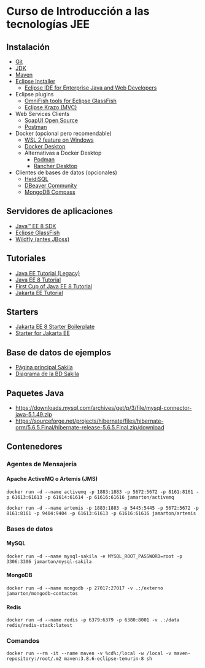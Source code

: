 # Curso de Introducción a las tecnologías JEE

## Instalación

- [Git](https://git-scm.com/)
- [JDK](https://www.oracle.com/java/technologies/downloads/)
- [Maven](https://maven.apache.org/download.cgi)
- [Eclipse Installer](https://www.eclipse.org/downloads/download.php?file=/oomph/epp/2025-03/R/eclipse-inst-jre-win64.exe)
  - [Eclipse IDE for Enterprise Java and Web Developers](https://www.eclipse.org/downloads/download.php?file=/technology/epp/downloads/release/2025-03/R/eclipse-jee-2025-03-R-win32-x86_64.zip)
- Eclipse plugins
  - [OmniFish tools for Eclipse GlassFish](https://omnifish.ee/developers/glassfish-server/ide-plugins-for-glassfish/eclipse-ide/)
  - [Eclipse Krazo (MVC)](https://projects.eclipse.org/projects/ee4j.krazo)
- Web Services Clients
  - [SoapUI Open Source](https://www.soapui.org/downloads/soapui/)
  - [Postman](https://www.postman.com/downloads/)
- Docker (opcional pero recomendable)
  - [WSL 2 feature on Windows](https://learn.microsoft.com/es-es/windows/wsl/install)
  - [Docker Desktop](https://www.docker.com/get-started/)
  - Alternativas a Docker Desktop
    - [Podman](https://podman.io/docs/installation)
    - [Rancher Desktop](https://rancherdesktop.io/)
- Clientes de bases de datos (opcionales)
  - [HeidiSQL](https://www.heidisql.com/download.php)
  - [DBeaver Community](https://dbeaver.io/download/)
  - [MongoDB Compass](https://www.mongodb.com/try/download/compass)

## Servidores de aplicaciones

- [Java™ EE 8 SDK](https://www.oracle.com/java/technologies/javaee-8-sdk-downloads.html)
- [Eclipse GlassFish](https://glassfish.org/download.html)
- [Wildfly (antes JBoss)](https://www.wildfly.org/downloads/)

## Tutoriales

- [Java EE Tutorial (Legacy)](https://www.oracle.com/java/technologies/jee-tutorials.html)
- [Java EE 8 Tutorial](https://javaee.github.io/tutorial/)
- [First Cup of Java EE 8 Tutorial](https://javaee.github.io/firstcup/)
- [Jakarta EE Tutorial](https://jakarta.ee/learn/docs/jakartaee-tutorial/current/index.html)

## Starters

- [Jakarta EE 8 Starter Boilerplate](https://github.com/hantsy/jakartaee8-starter-boilerplate)
- [Starter for Jakarta EE](https://start.jakarta.ee/)

## Base de datos de ejemplos

- [Página principal Sakila](https://dev.mysql.com/doc/sakila/en/)
- [Diagrama de la BD Sakila](http://trifulcas.com/wp-content/uploads/2018/03/sakila-er.png)

## Paquetes Java

- <https://downloads.mysql.com/archives/get/p/3/file/mysql-connector-java-5.1.49.zip>
- <https://sourceforge.net/projects/hibernate/files/hibernate-orm/5.6.5.Final/hibernate-release-5.6.5.Final.zip/download>

## Contenedores

### Agentes de Mensajería

#### Apache ActiveMQ o Artemis (JMS)

    docker run -d --name activemq -p 1883:1883 -p 5672:5672 -p 8161:8161 -p 61613:61613 -p 61614:61614 -p 61616:61616 jamarton/activemq

    docker run -d --name artemis -p 1883:1883 -p 5445:5445 -p 5672:5672 -p 8161:8161 -p 9404:9404 -p 61613:61613 -p 61616:61616 jamarton/artemis

### Bases de datos

#### MySQL

    docker run -d --name mysql-sakila -e MYSQL_ROOT_PASSWORD=root -p 3306:3306 jamarton/mysql-sakila

#### MongoDB

    docker run -d --name mongodb -p 27017:27017 -v .:/externo jamarton/mongodb-contactos

#### Redis

    docker run -d --name redis -p 6379:6379 -p 6380:8001 -v .:/data redis/redis-stack:latest

### Comandos

    docker run --rm -it --name maven -v %cd%:/local -w /local -v maven-repository:/root/.m2 maven:3.8.6-eclipse-temurin-8 sh
